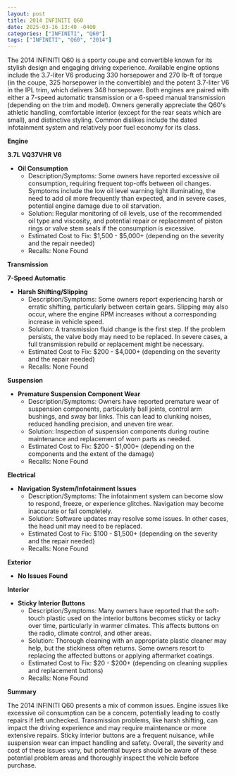 ```yaml
---
layout: post
title: 2014 INFINITI Q60
date: 2025-03-16 13:40 -0400
categories: ["INFINITI", "Q60"]
tags: ["INFINITI", "Q60", "2014"]
---
```

The 2014 INFINITI Q60 is a sporty coupe and convertible known for its stylish design and engaging driving experience. Available engine options include the 3.7-liter V6 producing 330 horsepower and 270 lb-ft of torque (in the coupe, 325 horsepower in the convertible) and the potent 3.7-liter V6 in the IPL trim, which delivers 348 horsepower. Both engines are paired with either a 7-speed automatic transmission or a 6-speed manual transmission (depending on the trim and model). Owners generally appreciate the Q60's athletic handling, comfortable interior (except for the rear seats which are small), and distinctive styling. Common dislikes include the dated infotainment system and relatively poor fuel economy for its class.

**Engine**

**3.7L VQ37VHR V6**

*   **Oil Consumption**
    *   Description/Symptoms: Some owners have reported excessive oil consumption, requiring frequent top-offs between oil changes. Symptoms include the low oil level warning light illuminating, the need to add oil more frequently than expected, and in severe cases, potential engine damage due to oil starvation.
    *   Solution: Regular monitoring of oil levels, use of the recommended oil type and viscosity, and potential repair or replacement of piston rings or valve stem seals if the consumption is excessive.
    *   Estimated Cost to Fix: $1,500 - $5,000+ (depending on the severity and the repair needed)
    *   Recalls: None Found

**Transmission**

**7-Speed Automatic**

*   **Harsh Shifting/Slipping**
    *   Description/Symptoms: Some owners report experiencing harsh or erratic shifting, particularly between certain gears. Slipping may also occur, where the engine RPM increases without a corresponding increase in vehicle speed.
    *   Solution: A transmission fluid change is the first step. If the problem persists, the valve body may need to be replaced. In severe cases, a full transmission rebuild or replacement might be necessary.
    *   Estimated Cost to Fix: $200 - $4,000+ (depending on the severity and the repair needed)
    *   Recalls: None Found

**Suspension**

*   **Premature Suspension Component Wear**
    * Description/Symptoms: Owners have reported premature wear of suspension components, particularly ball joints, control arm bushings, and sway bar links. This can lead to clunking noises, reduced handling precision, and uneven tire wear.
    * Solution: Inspection of suspension components during routine maintenance and replacement of worn parts as needed.
    * Estimated Cost to Fix: $200 - $1,000+ (depending on the components and the extent of the damage)
    * Recalls: None Found

**Electrical**

*   **Navigation System/Infotainment Issues**
    *   Description/Symptoms: The infotainment system can become slow to respond, freeze, or experience glitches. Navigation may become inaccurate or fail completely.
    *   Solution: Software updates may resolve some issues. In other cases, the head unit may need to be replaced.
    *   Estimated Cost to Fix: $100 - $1,500+ (depending on the severity and the repair needed)
    *   Recalls: None Found

**Exterior**

*   **No Issues Found**

**Interior**

*   **Sticky Interior Buttons**
    *   Description/Symptoms: Many owners have reported that the soft-touch plastic used on the interior buttons becomes sticky or tacky over time, particularly in warmer climates. This affects buttons on the radio, climate control, and other areas.
    *   Solution: Thorough cleaning with an appropriate plastic cleaner may help, but the stickiness often returns. Some owners resort to replacing the affected buttons or applying aftermarket coatings.
    *   Estimated Cost to Fix: $20 - $200+ (depending on cleaning supplies and replacement buttons)
    *   Recalls: None Found

**Summary**

The 2014 INFINITI Q60 presents a mix of common issues. Engine issues like excessive oil consumption can be a concern, potentially leading to costly repairs if left unchecked. Transmission problems, like harsh shifting, can impact the driving experience and may require maintenance or more extensive repairs. Sticky interior buttons are a frequent nuisance, while suspension wear can impact handling and safety. Overall, the severity and cost of these issues vary, but potential buyers should be aware of these potential problem areas and thoroughly inspect the vehicle before purchase.

